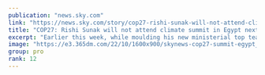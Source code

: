 ```yaml
---
publication: "news.sky.com"
link: "https://news.sky.com/story/cop27-rishi-sunak-will-not-attend-climate-summit-in-egypt-next-month-number-10-confirms-12731621"
title: "COP27: Rishi Sunak will not attend climate summit in Egypt next month, Number 10 confirms"
excerpt: "Earlier this week, while moulding his new ministerial top team, the new PM downgraded Alok Sharma's role so that he will no longer attend cabinet meetings."
image: "https://e3.365dm.com/22/10/1600x900/skynews-cop27-summit-egypt_5945617.png?20221027190106"
group: pro
rank: 12
---
```


